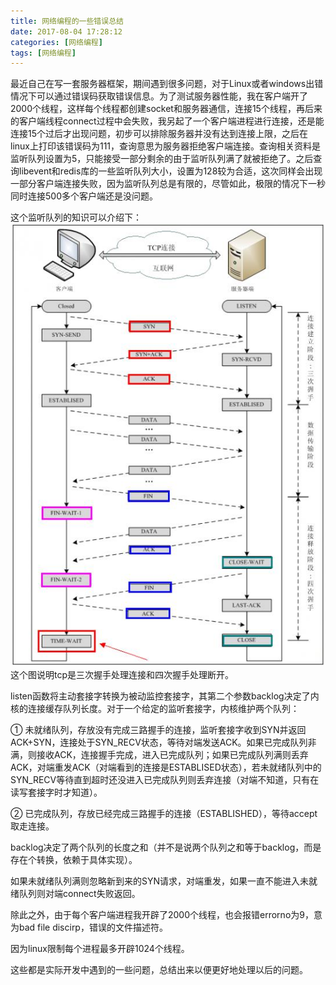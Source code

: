 ```yaml
---
title: 网络编程的一些错误总结
date: 2017-08-04 17:28:12
categories: [网络编程]
tags: [网络编程]
---
```

最近自己在写一套服务器框架，期间遇到很多问题，对于Linux或者windows出错情况下可以通过错误码获取错误信息。为了测试服务器性能，我在客户端开了2000个线程，这样每个线程都创建socket和服务器通信，连接15个线程，再后来的客户端线程connect过程中会失败，我另起了一个客户端进程进行连接，还是能连接15个过后才出现问题，初步可以排除服务器并没有达到连接上限，之后在linux上打印该错误码为111，查询意思为服务器拒绝客户端连接。查询相关资料是监听队列设置为5，只能接受一部分剩余的由于监听队列满了就被拒绝了。之后查询libevent和redis库的一些监听队列大小，设置为128较为合适，这次同样会出现一部分客户端连接失败，因为监听队列总是有限的，尽管如此，极限的情况下一秒同时连接500多个客户端还是没问题。
<!--more-->
这个监听队列的知识可以介绍下：
![1](neterror/1.gif)
这个图说明tcp是三次握手处理连接和四次握手处理断开。

listen函数将主动套接字转换为被动监控套接字，其第二个参数backlog决定了内核的连接缓存队列长度。对于一个给定的监听套接字，内核维护两个队列：

① 未就绪队列，存放没有完成三路握手的连接，监听套接字收到SYN并返回ACK+SYN，连接处于SYN_RECV状态，等待对端发送ACK。如果已完成队列非满，则接收ACK，连接握手完成，进入已完成队列；如果已完成队列满则丢弃ACK，对端重发ACK（对端看到的连接是ESTABLISED状态），若未就绪队列中的SYN_RECV等待直到超时还没进入已完成队列则丢弃连接（对端不知道，只有在读写套接字时才知道）。

② 已完成队列，存放已经完成三路握手的连接（ESTABLISHED），等待accept取走连接。

backlog决定了两个队列的长度之和（并不是说两个队列之和等于backlog，而是存在个转换，依赖于具体实现）。

如果未就绪队列满则忽略新到来的SYN请求，对端重发，如果一直不能进入未就绪队列则对端connect失败返回。

除此之外，由于每个客户端进程我开辟了2000个线程，也会报错errorno为9，意为bad file discirp，错误的文件描述符。

因为linux限制每个进程最多开辟1024个线程。

这些都是实际开发中遇到的一些问题，总结出来以便更好地处理以后的问题。